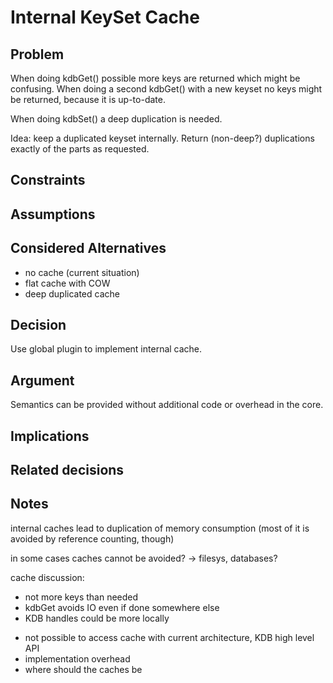 # Internal KeySet Cache

## Problem

When doing kdbGet() possible more keys are returned which might be
confusing. When doing a second kdbGet() with a new keyset
no keys might be returned, because it is up-to-date.

When doing kdbSet() a deep duplication is needed.

Idea: keep a duplicated keyset internally. Return (non-deep?)
duplications exactly of the parts as requested.

## Constraints

## Assumptions

## Considered Alternatives

- no cache (current situation)
- flat cache with COW
- deep duplicated cache

## Decision

Use global plugin to implement internal cache.

## Argument

Semantics can be provided without additional code or overhead in the core.

## Implications

## Related decisions

## Notes

internal caches lead to duplication of memory consumption
(most of it is avoided by reference counting, though)

in some cases caches cannot be avoided?
 -> filesys, databases?

cache discussion:
+ not more keys than needed
+ kdbGet avoids IO even if done somewhere else
+ KDB handles could be more locally
- not possible to access cache with current architecture, KDB high level API
- implementation overhead
- where should the caches be

